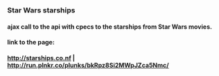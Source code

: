 ### Star Wars starships
#### ajax call to the api with cpecs to the starships from Star Wars movies.
#### link to the page:
#### http://starships.co.nf  |  http://run.plnkr.co/plunks/bkRpz8Si2MWpJZca5Nmc/

